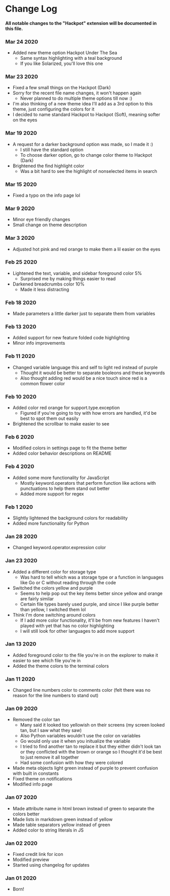 # Change Log

#### All notable changes to the "Hackpot" extension will be documented in this file.

### Mar 24 2020
* Added new theme option Hackpot Under The Sea
  * Same syntax highlighting with a teal background
  * If you like Solarized, you'll love this one

### Mar 23 2020
* Fixed a few small things on the Hackpot (Dark)
* Sorry for the recent file name changes, it won't happen again
  * Never planned to do multiple theme options till now :)
* I'm also thinking of a new theme idea I'll add as a 3rd option to this theme, just configuring the colors for it
* I decided to name standard Hackpot to Hackpot (Soft), meaning softer on the eyes

### Mar 19 2020
* A request for a darker background option was made, so I made it :)
  * I still have the standard option
  * To choose darker option, go to change color theme to Hackpot (Dark)
* Brightened the find highlight color
  * Was a bit hard to see the highlight of nonselected items in search

### Mar 15 2020
* Fixed a typo on the info page lol

### Mar 9 2020
* Minor eye friendly changes
* Small change on theme description

### Mar 3 2020
* Adjusted hot pink and red orange to make them a lil easier on the eyes

### Feb 25 2020
* Lightened the text, variable, and sidebar foreground color 5%
  * Surprised me by making things easier to read
* Darkened breadcrumbs color 10%
  * Made it less distracting

### Feb 18 2020
* Made parameters a little darker just to separate them from variables

### Feb 13 2020
* Added support for new feature folded code highlighting
* Minor info improvements

### Feb 11 2020
* Changed variable language this and self to light red instead of purple
  * Thought it would be better to separate booleons and these keywords
  * Also thought adding red would be a nice touch since red is a common flower color

### Feb 10 2020
* Added color red orange for support.type.exception
  * Figured if you're going to toy with how errors are handled, it'd be best to spot them out easily
* Brightened the scrollbar to make easier to see 

### Feb 6 2020
* Modified colors in settings page to fit the theme better
* Added color behavior descriptions on README

### Feb 4 2020
* Added some more functionality for JavaScript
  * Mostly keyword.operators that perform function like actions with punctuations to help them stand out better
  * Added more support for regex

### Feb 1 2020
* Slightly lightened the background colors for readability
* Added more functionality for Python

### Jan 28 2020
* Changed keyword.operator.expression color

### Jan 23 2020
* Added a different color for storage type
  * Was hard to tell which was a storage type or a function in languages like Go or C without reading through the code
* Switched the colors yellow and purple
  * Seems to help pop out the key items better since yellow and orange are fairly similar
  * Certain file types barely used purple, and since I like purple better than yellow, I switched them lol
* Think I'm done switching around colors
  * If I add more color functionality, it'll be from new features I haven't played with yet that has no color highlighting
  * I will still look for other languages to add more support

### Jan 13 2020
* Added foreground color to the file you're in on the explorer to make it easier to see which file you're in
* Added the theme colors to the terminal colors

### Jan 11 2020
* Changed line numbers color to comments color (felt there was no reason for the line numbers to stand out)

### Jan 09 2020
* Removed the color tan
  * Many said it looked too yellowish on their screens (my screen looked tan, but I saw what they saw)
  * Also Python variables wouldn't use the color on variables
  * Go would only use it when you initualize the variable
  * I tried to find another tan to replace it but they either didn't look tan or they conflicted with the brown or orange so I thought it'd be best to just remove it all together
  * Had some confusion with how they were colored
* Made meta objects light green instead of purple to prevent confusion with built in constants
* Fixed theme on notifications
* Modified info page

### Jan 07 2020
* Made attribute name in html brown instead of green to separate the colors better
* Made lists in markdown green instead of yellow
* Made table separators yellow instead of green
* Added color to string literals in JS

### Jan 02 2020
* Fixed credit link for icon
* Modified preview
* Started using changelog for updates

### Jan 01 2020
* Born!